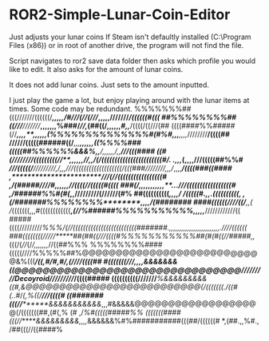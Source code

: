 # ROR2-Simple-Lunar-Coin-Editor
Just adjusts your lunar coins
If Steam isn't defaultly installed (C:\\Program Files (x86)) or in root of another drive, the program will not find the file.

Script navigates to ror2 save data folder then asks which profile you would like to edit.
It also asks for the amount of lunar coins.

It does not add lunar coins. Just sets to the amount inputted.

I just play the game a lot, but enjoy playing around with the lunar items at times.
Some code may be redundant.
%%%%%%%##(((///////((((((/***************,,,,,**/#///(//(/**//***,,,,,****///////********/((((((#(((
##%%%%%%%%##((///***///////***,********,,,,,,**%###/*//,*(##((/,,,,,,*********#**,,***/((((/((///(##
((((####%%#####(//*************,,,,**,,,,,,*(%%%%%%%%%%%%%%#(#%#*,,,**********,,,,*////////**/((((##
//////(((((######((/***,,,******,,,,,,*((%%%%###(((((##%%%%%%&&&%,,**/*,,,,,,/,,**********///(((####
((#(////////(((((((((//**,,,,,,//,,/(*/(((((((((((((((((((((((#/. .*,,,*(,,,,/**********//(((((##%%#
*///(((((/******/////////**,/,,*,///(((((((((((((((((((***/(((###////////,,,/*,,,,****/((((###((####
****,***********************///(//(((((((((((((((((#      ,*/(#####////#*,,,*,,,**//((((//(((((#((((
###(/*****,,***,,,,,,,,,**...*///(((((((((((((((((#        ,*/######%%#(#(*,,**/////////(//**////(#%
##((((((((((*******,,,,/     /*(((((#.,,.((((((((((,       ,(/#######%%%%%%%%********,,,,*/(########
####((((((////((/****,,(    /*(((((((,,,#((((((((((((**,*(//%######%%%%%%%%%%%,,,,,***////////////((
#####((((/////////****%%%*/(//(((((((((((((((((((((((((#######.*,,,,,,,,,,,,,,,,,,,,,,,,,.////((((((
###((((((((/////*****##(##((///((((#%%%%%%%%%%%##(#(#((//#####,*,*(((/(*//*(/***/*,,,,,,*,*//((##%%%
%%%%%%%%####(((((////%%%%%##%@@@@@@@@@@@@@@@@@@@@@@@@@@@&%(((*****/(*(*,#/*#,#/,(*********////((((##
#(((((((///******,,,,&&&&&&&((@@@@@@@@@@@@@@@@@@@@@@@@@@@@@@@@/////////Decoyroid/////////*/((((#####
((((((((((///////****%&&&&&&&&&((#,&@@@@@@@@@@@@@@@@@@@@@@@@@@(/(((((((./((#(.*.*#/*(,%((/**///((((#
((#######(((//********&&&&&&&&&&&*,,,#&&&&&@@@@@@@@@@@@@@@@@@@(/(((((((##,(#(,% (# ,/*%#(((((#####%%
(((((((####(((//*******&&&&&&&&&*,,,,*&&&&&&%#%###########(((##/((((((# *,(##.,,%#., /##(((//((####%
